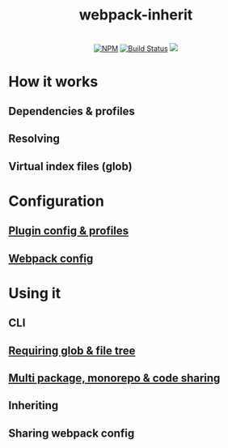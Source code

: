 <h1 align="center">webpack-inherit</h1>
<h1></h1>
<p align="center">
<a href="https://www.npmjs.com/package/webpack-inherit">
<img src="https://img.shields.io/npm/v/webpack-inherit.svg" alt="NPM" /></a>
<a href="https://travis-ci.org/n8tz/webpack-inherit-samples">
<img src="https://travis-ci.org/n8tz/webpack-inherit-samples.svg?branch=master" alt="Build Status" /></a>
<img src="https://img.shields.io/badge/contributions-welcome-brightgreen.svg?style=flat" />
</p>


# How it works

## Dependencies & profiles
## Resolving
## Virtual index files (glob)

# Configuration

## [Plugin config & profiles](./wiConfig.md)
## [Webpack config](./wpConfig.md)

# Using it

## CLI
## [Requiring glob & file tree](./requiering-glob.md)
## [Multi package, monorepo & code sharing](./splicedPackaging.md)
## Inheriting
## Sharing webpack config